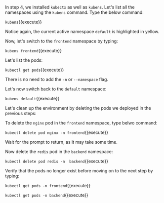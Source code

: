 In step 4, we installed `kubectx` as well as `kubens`. Let's list all the namespaces using the `kubens` command. Type the below command:

`kubens`{{execute}}

Notice again, the current active namespace `default` is highlighted in yellow.

Now, let's switch to the `frontend` namespace by typing:

`kubens frontend`{{execute}}

Let's list the pods:

`kubectl get pods`{{execute}}

There is no need to add the `-n` or `--namespace` flag.

Let's now switch back to the `default` namespace:

`kubens default`{{execute}}

 Let's clean up the environment by deleting the pods we deployed in the previous steps:

To delete the `nginx` pod in the `frontend` namespace, type  belwo command:

`kubectl delete pod nginx -n frontend`{{execute}}

Wait for the prompt to return, as it may take some time.

Now delete the `redis` pod in the `backend` namespace:

`kubectl delete pod redis -n  backend`{{execute}}

Verify that the pods no longer exist before moving on to the next step by typing:

`kubectl get pods -n frontend`{{execute}}

`kubectl get pods -n backend`{{execute}}
